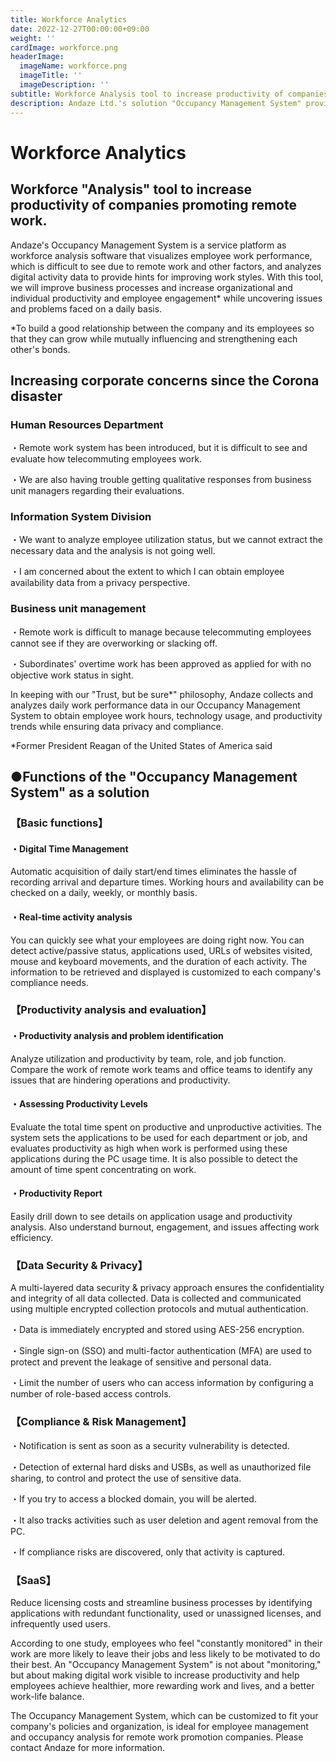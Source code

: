 ```yaml
---
title: Workforce Analytics
date: 2022-12-27T00:00:00+09:00
weight: ''
cardImage: workforce.png
headerImage:
  imageName: workforce.png
  imageTitle: ''
  imageDescription: ''
subtitle: Workforce Analysis tool to increase productivity of companies promoting remote work.
description: Andaze Ltd.'s solution "Occupancy Management System" provides a "workforce analysis (workforce analysis)" tool to increase the productivity of remote work promotion companies. The "Occupancy Management System", which can be customized to fit your company's policies and organization, is ideal for workforce management and workforce analysis for remote work promotion companies.
---
```

# Workforce Analytics

## Workforce "Analysis" tool to increase productivity of companies promoting remote work.



Andaze's Occupancy Management System is a service platform as workforce analysis software that visualizes employee work performance, which is difficult to see due to remote work and other factors, and analyzes digital activity data to provide hints for improving work styles. With this tool, we will improve business processes and increase organizational and individual productivity and employee engagement* while uncovering issues and problems faced on a daily basis.

\*To build a good relationship between the company and its employees so that they can grow while mutually influencing and strengthening each other's bonds.



## Increasing corporate concerns since the Corona disaster

### Human Resources Department

・Remote work system has been introduced, but it is difficult to see and evaluate how telecommuting employees work.

・We are also having trouble getting qualitative responses from business unit managers regarding their evaluations.

### Information System Division

・We want to analyze employee utilization status, but we cannot extract the necessary data and the analysis is not going well.

・I am concerned about the extent to which I can obtain employee availability data from a privacy perspective.

### Business unit management

・Remote work is difficult to manage because telecommuting employees cannot see if they are overworking or slacking off.

・Subordinates' overtime work has been approved as applied for with no objective work status in sight.



In keeping with our "Trust, but be sure*" philosophy, Andaze collects and analyzes daily work performance data in our Occupancy Management System to obtain employee work hours, technology usage, and productivity trends while ensuring data privacy and compliance.

\*Former President Reagan of the United States of America said



## ●Functions of the "Occupancy Management System" as a solution



### 【Basic functions】

#### ・Digital Time Management

Automatic acquisition of daily start/end times eliminates the hassle of recording arrival and departure times. Working hours and availability can be checked on a daily, weekly, or monthly basis.

#### ・Real-time activity analysis

You can quickly see what your employees are doing right now. You can detect active/passive status, applications used, URLs of websites visited, mouse and keyboard movements, and the duration of each activity. The information to be retrieved and displayed is customized to each company's compliance needs.



### 【Productivity analysis and evaluation】

#### ・Productivity analysis and problem identification

Analyze utilization and productivity by team, role, and job function. Compare the work of remote work teams and office teams to identify any issues that are hindering operations and productivity.

#### ・Assessing Productivity Levels

Evaluate the total time spent on productive and unproductive activities. The system sets the applications to be used for each department or job, and evaluates productivity as high when work is performed using these applications during the PC usage time. It is also possible to detect the amount of time spent concentrating on work.

#### ・Productivity Report

Easily drill down to see details on application usage and productivity analysis. Also understand burnout, engagement, and issues affecting work efficiency.



### 【Data Security & Privacy】

A multi-layered data security & privacy approach ensures the confidentiality and integrity of all data collected. Data is collected and communicated using multiple encrypted collection protocols and mutual authentication.

・Data is immediately encrypted and stored using AES-256 encryption.

・Single sign-on (SSO) and multi-factor authentication (MFA) are used to protect and prevent the leakage of sensitive and personal data.

・Limit the number of users who can access information by configuring a number of role-based access controls.



### 【Compliance & Risk Management】

・Notification is sent as soon as a security vulnerability is detected.

・Detection of external hard disks and USBs, as well as unauthorized file sharing, to control and protect the use of sensitive data.

・If you try to access a blocked domain, you will be alerted.

・It also tracks activities such as user deletion and agent removal from the PC.

・If compliance risks are discovered, only that activity is captured.



### 【SaaS】

Reduce licensing costs and streamline business processes by identifying applications with redundant functionality, used or unassigned licenses, and infrequently used users.



According to one study, employees who feel "constantly monitored" in their work are more likely to leave their jobs and less likely to be motivated to do their best. An "Occupancy Management System" is not about "monitoring," but about making digital work visible to increase productivity and help employees achieve healthier, more rewarding work and lives, and a better work-life balance.



The Occupancy Management System, which can be customized to fit your company's policies and organization, is ideal for employee management and occupancy analysis for remote work promotion companies. Please contact Andaze for more information.